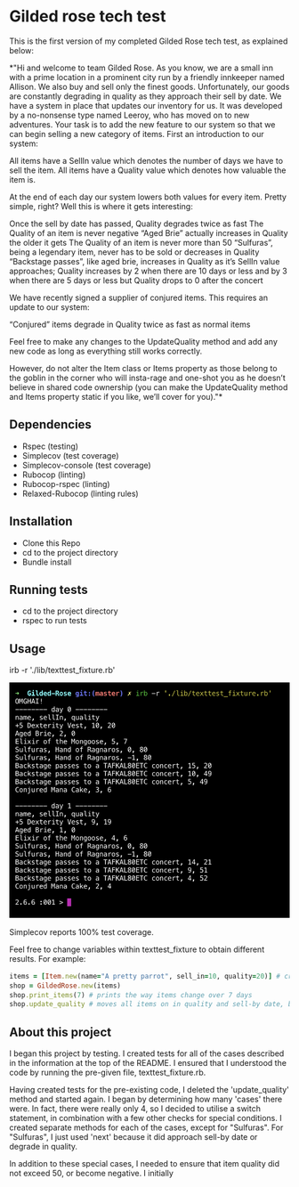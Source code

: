# Gilded rose tech test

This is the first version of my completed Gilded Rose tech test, as explained below:

*"Hi and welcome to team Gilded Rose. As you know, we are a small inn with a prime location in a prominent city run by a friendly innkeeper named Allison. We also buy and sell only the finest goods. Unfortunately, our goods are constantly degrading in quality as they approach their sell by date. We have a system in place that updates our inventory for us. It was developed by a no-nonsense type named Leeroy, who has moved on to new adventures. Your task is to add the new feature to our system so that we can begin selling a new category of items. First an introduction to our system:

All items have a SellIn value which denotes the number of days we have to sell the item.
All items have a Quality value which denotes how valuable the item is.

At the end of each day our system lowers both values for every item. Pretty simple, right? Well this is where it gets interesting:

Once the sell by date has passed, Quality degrades twice as fast
The Quality of an item is never negative
“Aged Brie” actually increases in Quality the older it gets
The Quality of an item is never more than 50
“Sulfuras”, being a legendary item, never has to be sold or decreases in Quality
“Backstage passes”, like aged brie, increases in Quality as it’s SellIn value approaches; Quality increases by 2 when there are 10 days or less and by 3 when there are 5 days or less but Quality drops to 0 after the concert

We have recently signed a supplier of conjured items. This requires an update to our system:

“Conjured” items degrade in Quality twice as fast as normal items

Feel free to make any changes to the UpdateQuality method and add any new code as long as everything still works correctly.

However, do not alter the Item class or Items property as those belong to the goblin in the corner who will insta-rage and one-shot you as he doesn’t believe in shared code ownership (you can make the UpdateQuality method and Items property static if you like, we’ll cover for you)."*

## Dependencies

* Rspec (testing)
* Simplecov (test coverage)
* Simplecov-console (test coverage)
* Rubocop (linting)
* Rubocop-rspec (linting)
* Relaxed-Rubocop (linting rules)

## Installation

* Clone this Repo
* cd to the project directory
* Bundle install

## Running tests

* cd to the project directory
* rspec to run tests

## Usage

irb -r './lib/texttest_fixture.rb'

![Screenshot](Screenshot.png)

Simplecov reports 100% test coverage.

Feel free to change variables within texttest_fixture to obtain different results. For example:

```ruby
items = [Item.new(name="A pretty parrot", sell_in=10, quality=20)] # creates an array containing a new object called parrot
shop = GildedRose.new(items)
shop.print_items(7) # prints the way items change over 7 days
shop.update_quality # moves all items on in quality and sell-by date, by one day
```

## About this project

I began this project by testing. I created tests for all of the cases described in the information at the top of the README. I ensured that I understood the code by running the pre-given file, texttest_fixture.rb.

Having created tests for the pre-existing code, I deleted the 'update_quality' method and started again. I began by determining how many 'cases' there were. In fact, there were really only 4, so I decided to utilise a switch statement, in combination with a few other checks for special conditions. I created separate methods for each of the cases, except for "Sulfuras". For "Sulfuras", I just used 'next' because it did approach sell-by date or degrade in quality.

In addition to these special cases, I needed to ensure that item quality did not exceed 50, or become negative. I initially
